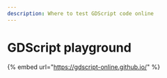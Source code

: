 ```yaml
---
description: Where to test GDScript code online
---
```


# GDScript playground

{% embed url="https://gdscript-online.github.io/" %}
